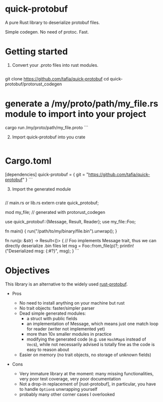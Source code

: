 # quick-protobuf

A pure Rust library to deserialize protobuf files.

Simple codegen. No need of protoc. Fast.

# Getting started

1. Convert your .proto files into rust modules.

    ```sh
git clone https://github.com/tafia/quick-protobuf
cd quick-protobuf/protorust_codegen

# generate a /my/proto/path/my_file.rs module to import into your project
cargo run /my/proto/path/my_file.proto
    ```

2. Import quick-protobuf into you crate

    ```toml
# Cargo.toml
[dependencies]
quick-protobuf = { git = "https://github.com/tafia/quick-protobuf" }
    ```

3. Import the generated module

    ```rust
// main.rs or lib.rs
extern crate quick_protobuf;

mod my_file; // generated with protorust_codegen

use quick_protobuf::{Message, Result, Reader};
use my_file::Foo;

fn main() {
    run("/path/to/my/binary/file.bin").unwrap();
}

fn run(p: &str) -> Result<()> {
    // Foo implements Message trait, thus we can directly deserialize .bin files
    let msg = Foo::from_file(p)?;
    println!("Deserialized msg: {:#?}", msg);
}
    ```

# Objectives

This library is an alternative to the widely used [rust-protobuf](https://github.com/stepancheg/rust-protobuf).

- Pros
  - No need to install anything on your machine but rust
  - No trait objects: faster/simpler parser
  - Dead simple generated modules: 
    - a struct with public fields
    - an implementation of Message, which means just one match loop for reader (writer not implemented yet)
    - more than 10x smaller modules in practice
    - modifying the generated code (e.g. use `HashMap`s instead of `Vec`s), while not necessarily advised is totally fine as the code is easy to reason about
  - Easier on memory (no trait objects, no storage of unknown fields)

- Cons
  - Very immature library at the moment: many missing functionalities, very poor test coverage, very poor documentation
  - Not a drop-in replacement of [rust-protobuf], in particular, you have to handle `Option`s unwrapping yourself
  - probably many other corner cases I overlooked


